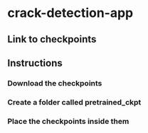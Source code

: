 # crack-detection-app

## Link to checkpoints 



## Instructions 
### Download the checkpoints 
### Create a folder called pretrained_ckpt 
### Place the checkpoints inside them 
